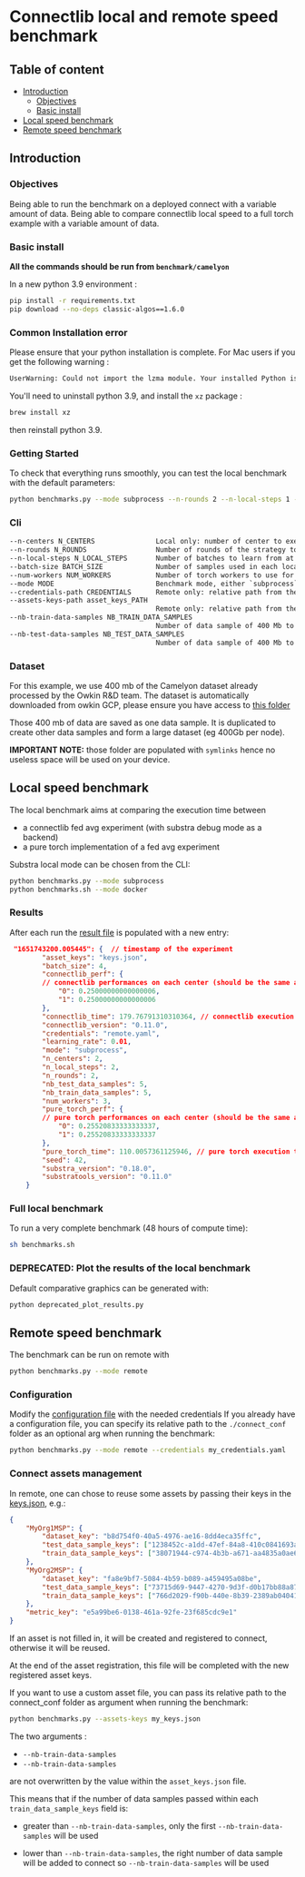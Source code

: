 # Connectlib local and remote speed benchmark

## Table of content

- [Introduction](#introduction)
  - [Objectives](#objectives)
  - [Basic install](#basic-install)
- [Local speed benchmark](#local-speed-benchmark)
- [Remote speed benchmark](#remote-speed-benchmark)

## Introduction

### Objectives

Being able to run the benchmark on a deployed connect with a variable amount of data.
Being able to compare connectlib local speed to a full torch example with a variable amount of data.

### Basic install

**All the commands should be run from `benchmark/camelyon`**

In a new python 3.9 environment :

```sh
pip install -r requirements.txt
pip download --no-deps classic-algos==1.6.0
```

### Common Installation error

Please ensure that your python installation is complete. For Mac users if you get the following warning :

```sh
UserWarning: Could not import the lzma module. Your installed Python is incomplete. Attempting to use lzma compression will result in a RuntimeError.
```

You'll need to uninstall python 3.9, and install the `xz` package :

```sh
brew install xz
```

then reinstall python 3.9.

### Getting Started

To check that everything runs smoothly, you can test the local benchmark with the default parameters:

```sh
python benchmarks.py --mode subprocess --n-rounds 2 --n-local-steps 1 --nb-train-data-samples 1 --nb-test-data-samples 1 --batch-size 8
```

### Cli

```txt
--n-centers N_CENTERS               Local only: number of center to execute the benchmark on (default: 2)
--n-rounds N_ROUNDS                 Number of rounds of the strategy to execute (default: 11)
--n-local-steps N_LOCAL_STEPS       Number of batches to learn from at each step of the strategy (default: 50)
--batch-size BATCH_SIZE             Number of samples used in each local step (i.e. each batch) (default: 16)
--num-workers NUM_WORKERS           Number of torch workers to use for data loading (default: 0)
--mode MODE                         Benchmark mode, either `subprocess`, `docker` or `remote` (default: subprocess)
--credentials-path CREDENTIALS      Remote only: relative path from the connect_conf folder to connect credentials (default: remote.yaml)
--assets-keys-path asset_keys_PATH
                                    Remote only: relative path from the connect_conf folder to a file where to fill in the connect assets to be reused (default: keys.json)
--nb-train-data-samples NB_TRAIN_DATA_SAMPLES
                                    Number of data sample of 400 Mb to use for each train task on each center (default: 5)
--nb-test-data-samples NB_TEST_DATA_SAMPLES
                                    Number of data sample of 400 Mb to use for each test task on each center (default: 2)
```

### Dataset

For this example, we use 400 mb of the Camelyon dataset already processed by the Owkin R&D team. The dataset is automatically downloaded from owkin GCP, please ensure you have access to [this folder](https://console.cloud.google.com/storage/browser/camelyon_0_5?project=connectors-preview)

Those 400 mb of data are saved as one data sample. It is duplicated to create other data samples and form a large dataset (eg 400Gb per node).

**IMPORTANT NOTE:** those folder are populated with `symlinks` hence no useless space will be used on your device.

## Local speed benchmark

The local benchmark aims at comparing the execution time between

- a connectlib fed avg experiment (with substra debug mode as a backend)
- a pure torch implementation of a fed avg experiment

Substra local mode can be chosen from the CLI:

```sh
python benchmarks.py --mode subprocess
python benchmarks.sh --mode docker
```

### Results

After each run the [result file](./results/results.json) is populated with a new entry:

```json
 "1651743200.005445": {  // timestamp of the experiment
        "asset_keys": "keys.json",
        "batch_size": 4,
        "connectlib_perf": {
        // connectlib performances on each center (should be the same and the same as the torch results)
            "0": 0.25000000000000006,
            "1": 0.25000000000000006
        },
        "connectlib_time": 179.76791310310364, // connectlib execution time (do not take the data registration into account)
        "connectlib_version": "0.11.0",
        "credentials": "remote.yaml",
        "learning_rate": 0.01,
        "mode": "subprocess",
        "n_centers": 2,
        "n_local_steps": 2,
        "n_rounds": 2,
        "nb_test_data_samples": 5,
        "nb_train_data_samples": 5,
        "num_workers": 3,
        "pure_torch_perf": {
        // pure torch performances on each center (should be the same and the same as the connectlib results)
            "0": 0.25520833333333337,
            "1": 0.25520833333333337
        },
        "pure_torch_time": 110.0057361125946, // pure torch execution time
        "seed": 42,
        "substra_version": "0.18.0",
        "substratools_version": "0.11.0"
    }
```

### Full local benchmark

To run a very complete benchmark (48 hours of compute time):

```sh
sh benchmarks.sh
```

### **DEPRECATED:** Plot the results of the local benchmark

Default comparative graphics can be generated with:

```sh
python deprecated_plot_results.py
```

## Remote speed benchmark

The benchmark can be run on remote with

```sh
python benchmarks.py --mode remote
```

### Configuration

Modify the [configuration file](./connect_conf/remote.yaml) with the needed credentials
If you already have a configuration file, you can specify its relative path to the `./connect_conf` folder as
an optional arg when running the benchmark:

```sh
python benchmarks.py --mode remote --credentials my_credentials.yaml
```

### Connect assets management

In remote, one can chose to reuse some assets by passing their keys in the [keys.json](./connect_conf/keys.json), e.g.:

```json
{
    "MyOrg1MSP": {
        "dataset_key": "b8d754f0-40a5-4976-ae16-8dd4eca35ffc",
        "test_data_sample_keys": ["1238452c-a1dd-47ef-84a8-410c0841693a"],
        "train_data_sample_keys": ["38071944-c974-4b3b-a671-aa4835a0ae62"]
    },
    "MyOrg2MSP": {
        "dataset_key": "fa8e9bf7-5084-4b59-b089-a459495a08be",
        "test_data_sample_keys": ["73715d69-9447-4270-9d3f-d0b17bb88a87"],
        "train_data_sample_keys": ["766d2029-f90b-440e-8b39-2389ab04041d"]
    },
    "metric_key": "e5a99be6-0138-461a-92fe-23f685cdc9e1"
}
```

If an asset is not filled in, it will be created and registered to connect, otherwise it will be reused.

At the end of the asset registration, this file will be completed with the new registered asset keys.

If you want to use a custom asset file, you can pass its relative path to the connect_conf folder as argument when running the benchmark:

```sh
python benchmarks.py --assets-keys my_keys.json
```

The two arguments :

- `--nb-train-data-samples`
- `--nb-train-data-samples`

are not overwritten by the value within the `asset_keys.json` file.

This means that if the number of data samples passed within each `train_data_sample_keys` field is:

- greater than `--nb-train-data-samples`, only the first `--nb-train-data-samples` will be used

- lower than `--nb-train-data-samples`, the right number of data sample will be added to connect so `--nb-train-data-samples` will be used
